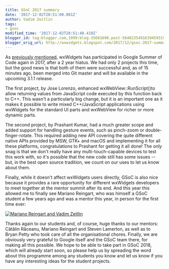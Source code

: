 ```yaml
---
title: GSoC 2017 summary
date: '2017-12-02T20:51:00.001Z'
author: Vadim Zeitlin
tags:
- gsoc
modified_time: '2017-12-02T20:51:40.419Z'
blogger_id: tag:blogger.com,1999:blog-35681690.post-5640235491639459319
blogger_orig_url: http://wxwidgets.blogspot.com/2017/12/gsoc-2017-summary.html
---
```


As [previously mentioned], wxWidgets has participated in Google Summer of Code
again in 2017, after a 2 year hiatus. We had only 2 projects this time, but the
good news is that both of them were successful and, as of 15 minutes ago, been
merged into Git master and will be available in the upcoming 3.1.1 release.

The first project, by Jose Lorenzo, enhanced wxWebView::RunScript()to allow
returning values from JavaScript code executed by this function back to C++.
This wasn't a particularly big change, but it is an important one as it makes it
possible to write mixed C++/JavaScript applications using wxWidgets for the
standard UI parts and wxWebView for richer or more dynamic parts.

The second project, by Prashant Kumar, had a much greater scope and added
support for handling gesture events, such as pinch-zoom or double-finger-rotate.
This required adding new API covering the quite different native APIs provided
by MSW, GTK+ and macOS and implementing it for all these platforms,
congratulations to Prashant for getting it all done! The only snag is that we
don't really have any multi-touch-capable devices to test this work with, so
it's possible that the new code still has some issues -- but, in the best open
source tradition, we count on our uses to let us know about them.

Finally, while it doesn't affect wxWidgets users directly, GSoC is also nice
because it provides a rare opportunity for different wxWidgets developers to
meet together at the mentor summit after its end. And this year this allowed me
to finally see Mariano Reingart, who was himself a GSoC student a few years ago
and was a mentor this year, in person for the first time ever:

<a data-fancybox href="mariano-vadim.jpg" title="Mariano Reingart and Vadim Zeitlin">
  <img src="mariano-vadim-thumb.jpg" class="img-thumbnail" alt="Mariano Reingart and Vadim Zeitlin">
</a>

Thanks again to our students and, of course, huge thanks to our mentors: Cătălin
Răceanu, Mariano Reingart and Steven Lamerton, as well as to Bryan Petty who
took care of all the organisational chores. Finally, we are obviously very
grateful to Google itself and the GSoC team there, for making all this possible.
We hope to be able to take part in GSoC 2018, which will already start soon, so
please help us by spreading the word about this programme among any students you
know and let us know if you have any interesting ideas for the student projects.

[previously mentioned]: /blog/2017/05/our-gsoc-2017-students-and-projects/
